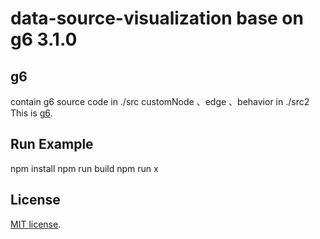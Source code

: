 # data-source-visualization base on g6 3.1.0

<!-- <img src="" height=150> -->

## g6
contain g6 source code  in ./src
customNode 、edge 、behavior in ./src2
This is [g6](https://github.com/antvis/g6). 

## Run Example
npm install
npm run build
npm run x

## License

[MIT license](./LICENSE).

